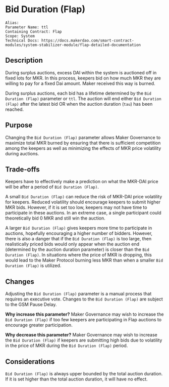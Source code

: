
# Bid Duration (Flap)

```
Alias: 
Parameter Name: ttl
Containing Contract: Flap
Scope: System
Technical Docs: https://docs.makerdao.com/smart-contract-modules/system-stabilizer-module/flap-detailed-documentation 
```

## Description
During surplus auctions, excess DAI within the system is auctioned off in fixed lots for MKR. In this process, keepers bid on how much MKR they are willing to pay for a fixed Dai amount. Maker received this way is burned. 

During surplus auctions, each bid has a lifetime determined by the `Bid Duration (Flap)` parameter or `ttl`. The auction will end either `Bid Duration (Flap)` after the latest bid OR when the auction duration (`tau`) has been reached. 


## Purpose
Changing the `Bid Duration (Flap)` parameter allows Maker Governance to maximize total MKR burned by ensuring that there is sufficient competition among the keepers as well as minimizing the effects of MKR price volatility during auctions. 


## Trade-offs
Keepers have to effectively make a prediction on what the MKR-DAI price will be after a period of `Bid Duration (Flap)`. 

A small `Bid Duration (Flap)` can reduce the risk of MKR-DAI price volatility for keepers. Reduced volatility should encourage keepers to submit higher MKR bids. However, if it is set too low, keepers may not have time to participate in these auctions. In an extreme case, a single participant could theoretically bid 0 MKR and still win the auction.

A larger `Bid Duration (Flap)` gives keepers more time to participate in auctions, hopefully encouraging a higher number of bidders. However, there is also a danger that if the `Bid Duration (Flap)` is too large, then realistically priced bids would only appear when the auction end (determined by the auction duration parameter) is closer than the `Bid Duration (Flap)`. In situations where the price of MKR is dropping, this would lead to the Maker Protocol burning less MKR than when a smaller `Bid Duration (Flap)` is utilized.



## Changes
Adjusting the `Bid Duration (Flap)` parameter is a manual process that requires an executive vote. Changes to the `Bid Duration (Flap)` are subject to the GSM Pause Delay.

**Why increase this parameter?**
Maker Governance may wish to increase the `Bid Duration (Flap)` if too few keepers are participating in Flap auctions to encourage greater participation.

**Why decrease this parameter?**
Maker Governance may wish to increase the `Bid Duration (Flap)` if keepers are submitting high bids due to volatility in the price of MKR during the `Bid Duration (Flap)` period.



## Considerations
`Bid Duration (Flap)` is always upper bounded by the total auction duration. If it is set higher than the total auction duration, it will have no effect. 
